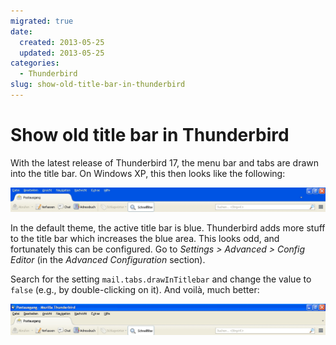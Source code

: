 ```yaml
---
migrated: true
date:
  created: 2013-05-25
  updated: 2013-05-25
categories:
  - Thunderbird
slug: show-old-title-bar-in-thunderbird
---
```

# Show old title bar in Thunderbird

With the latest release of Thunderbird 17, the menu bar and tabs are drawn into the title bar.
On Windows XP, this then looks like the following:

![New title bar in Thunderbird](./show-old-title-bar-in-thunderbird/thunderbird_17_titlebar.jpg)

In the default theme, the active title bar is blue.
Thunderbird adds more stuff to the title bar which increases the blue area.
This looks odd, and fortunately this can be configured.
Go to _Settings > Advanced > Config Editor_ (in the _Advanced Configuration_ section).

Search for the setting `mail.tabs.drawInTitlebar` and change the value to `false` (e.g., by double-clicking on it).
And voilà, much better:

![Restored title bar in Thunderbird](./show-old-title-bar-in-thunderbird/thunderbird_17_titlebar_after.jpg)
